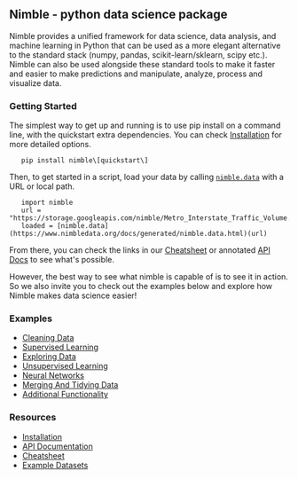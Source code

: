 ## Nimble - python data science package

Nimble provides a unified framework for data science, data analysis, and machine
learning in Python that can be used as a more elegant alternative to the standard
stack (numpy, pandas, scikit-learn/sklearn, scipy etc.). Nimble can also be used
alongside these standard tools to make it faster and easier to make predictions and
manipulate, analyze, process and visualize data.

### Getting Started

The simplest way to get up and running is to use pip install on a command line, with
the quickstart extra dependencies. You can check [Installation](https://www.nimbledata.org/install.html)
for more detailed options.

```
   pip install nimble\[quickstart\]
```

Then, to get started in a script, load your data by calling
[`nimble.data`](https://www.nimbledata.org/docs/generated/nimble.data.html)
with a URL or local path.

```
   import nimble
   url = "https://storage.googleapis.com/nimble/Metro_Interstate_Traffic_Volume.csv"
   loaded = [nimble.data](https://www.nimbledata.org/docs/generated/nimble.data.html)(url)
```

From there, you can check the links in our [Cheatsheet](https://www.nimbledata.org/cheatsheet.html)
or annotated [API Docs](https://www.nimbledata.org/docs/index.html)
to see what's possible.

However, the best way to see what nimble is capable of is to see it in action.
So we also invite you to check out the examples below and explore how Nimble
makes data science easier!

### Examples

* [Cleaning Data](https://www.nimbledata.org/examples/cleaning_data.html)
* [Supervised Learning](https://www.nimbledata.org/examples/supervised_learning.html)
* [Exploring Data](https://www.nimbledata.org/examples/exploring_data.html)
* [Unsupervised Learning](https://www.nimbledata.org/examples/unsupervised_learning.html)
* [Neural Networks](https://www.nimbledata.org/neural_networks.html)
* [Merging And Tidying Data](https://www.nimbledata.org/examples/merging_and_tidying_data.html)
* [Additional Functionality](https://www.nimbledata.org/examples/additional_functionality.html)

### Resources

* [Installation](https://www.nimbledata.org/install.html)
* [API Documentation](https://www.nimbledata.org/docs/index.html)
* [Cheatsheet](https://www.nimbledata.org/cheatsheet.html)
* [Example Datasets](https://www.nimbledata.org/datasets.html)

